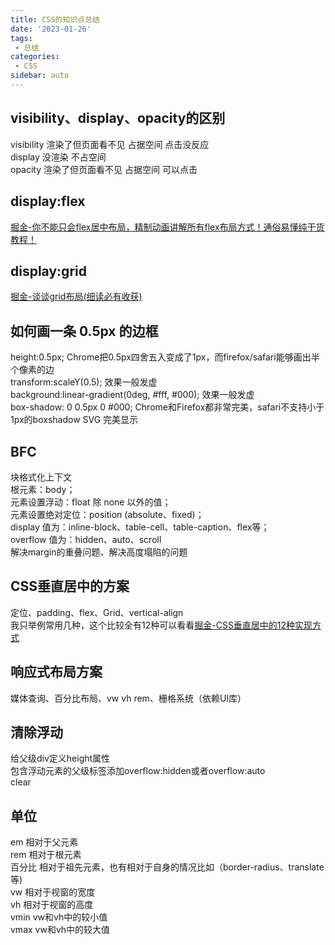 ```yaml
---
title: CSS的知识点总结
date: '2023-01-26'
tags:
 - 总结
categories:
 - CSS
sidebar: auto
---
```

## visibility、display、opacity的区别
visibility 渲染了但页面看不见 占据空间 点击没反应<br/>
display 没渲染 不占空间<br/>
opacity 渲染了但页面看不见 占据空间 可以点击


## display:flex
[掘金-你不能只会flex居中布局，精制动画讲解所有flex布局方式！通俗易懂纯干货教程！](https://juejin.cn/post/7117073020237119502)


## display:grid
[掘金-谈谈grid布局(细读必有收获)](https://juejin.cn/post/7017074528752762911)


## 如何画一条 0.5px 的边框
height:0.5px; Chrome把0.5px四舍五入变成了1px，而firefox/safari能够画出半个像素的边<br/>
transform:scaleY(0.5);  效果一般发虚<br/>
background:linear-gradient(0deg, #fff, #000);  效果一般发虚<br/>
box-shadow: 0 0.5px 0 #000;  Chrome和Firefox都非常完美，safari不支持小于1px的boxshadow
SVG 完美显示


## BFC
块格式化上下文<br/>
根元素：body；<br/>
元素设置浮动：float 除 none 以外的值；<br/>
元素设置绝对定位：position (absolute、fixed)；<br/>
display 值为：inline-block、table-cell、table-caption、flex等；<br/>
overflow 值为：hidden、auto、scroll<br/>
解决margin的重叠问题、解决高度塌陷的问题


## CSS垂直居中的方案
定位、padding、flex、Grid、vertical-align<br/>
我只举例常用几种，这个比较全有12种可以看看[掘金-CSS垂直居中的12种实现方式](https://juejin.cn/post/6844903550909153287#heading-10)


## 响应式布局方案
媒体查询、百分比布局、vw vh rem、栅格系统（依赖UI库）


## 清除浮动
给父级div定义height属性<br/>
包含浮动元素的父级标签添加overflow:hidden或者overflow:auto<br/>
clear


## 单位
em 相对于父元素<br/>
rem 相对于根元素<br/>
百分比 相对于祖先元素，也有相对于自身的情况比如（border-radius、translate等)<br/>
vw 相对于视窗的宽度<br/>
vh 相对于视窗的高度<br/>
vmin vw和vh中的较小值<br/>
vmax vw和vh中的较大值

